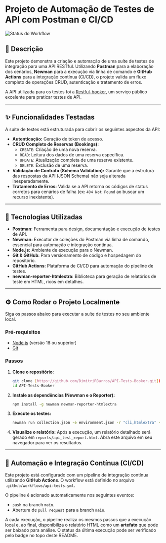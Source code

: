 # Projeto de Automação de Testes de API com Postman e CI/CD

![Status do Workflow](https://github.com/DimitriRBarros/API-Tests-Booker/actions/workflows/api-tests.yml/badge.svg)

## 📝 Descrição

Este projeto demonstra a criação e automação de uma suíte de testes de integração para uma API RESTful. Utilizando **Postman** para a elaboração dos cenários, **Newman** para a execução via linha de comando e **GitHub Actions** para a integração contínua (CI/CD), o projeto valida um fluxo completo de operações CRUD, autenticação e tratamento de erros.

A API utilizada para os testes foi a [Restful-booker](https://restful-booker.herokuapp.com/), um serviço público excelente para praticar testes de API.

---

## ✨ Funcionalidades Testadas

A suíte de testes está estruturada para cobrir os seguintes aspectos da API:

* **Autenticação:** Geração de token de acesso.
* **CRUD Completo de Reservas (Bookings):**
    * `CREATE`: Criação de uma nova reserva.
    * `READ`: Leitura dos dados de uma reserva específica.
    * `UPDATE`: Atualização completa de uma reserva existente.
    * `DELETE`: Exclusão de uma reserva.
* **Validação de Contrato (Schema Validation):** Garante que a estrutura das respostas da API (JSON Schema) não seja alterada inesperadamente.
* **Tratamento de Erros:** Valida se a API retorna os códigos de status corretos para cenários de falha (ex: `404 Not Found` ao buscar um recurso inexistente).

---

## 🚀 Tecnologias Utilizadas

* **Postman:** Ferramenta para design, documentação e execução de testes de API.
* **Newman:** Executor de coleções do Postman via linha de comando, essencial para automação e integração contínua.
* **Node.js:** Ambiente de execução para o Newman.
* **Git & GitHub:** Para versionamento de código e hospedagem do repositório.
* **GitHub Actions:** Plataforma de CI/CD para automação do pipeline de testes.
* **newman-reporter-htmlextra:** Biblioteca para geração de relatórios de teste em HTML, ricos em detalhes.

---

## ⚙️ Como Rodar o Projeto Localmente

Siga os passos abaixo para executar a suíte de testes no seu ambiente local.

### Pré-requisitos

* [Node.js](https://nodejs.org/en/) (versão 18 ou superior)
* [Git](https://git-scm.com/downloads)

### Passos

1.  **Clone o repositório:**
    ```bash
    git clone [https://github.com/DimitriRBarros/API-Tests-Booker.git](https://github.com/DimitriRBarros/API-Tests-Booker.git)
    cd API-Tests-Booker
    ```

2.  **Instale as dependências (Newman e o Reporter):**
    ```bash
    npm install -g newman newman-reporter-htmlextra
    ```

3.  **Execute os testes:**
    ```bash
    newman run collection.json -e environment.json -r "cli,htmlextra" --reporter-htmlextra-export "reports/api_test_report.html"
    ```

4.  **Visualize o relatório:**
    Após a execução, um relatório detalhado será gerado em `reports/api_test_report.html`. Abra este arquivo em seu navegador para ver os resultados.

---

## 🤖 Automação e Integração Contínua (CI/CD)

Este projeto está configurado com um pipeline de integração contínua utilizando **GitHub Actions**. O workflow está definido no arquivo `.github/workflows/api-tests.yml`.

O pipeline é acionado automaticamente nos seguintes eventos:
* `push` na branch `main`.
* Abertura de `pull request` para a branch `main`.

A cada execução, o pipeline realiza os mesmos passos que a execução local e, ao final, disponibiliza o relatório HTML como um **artefato** que pode ser baixado para análise. O status da última execução pode ser verificado pelo badge no topo deste README.
